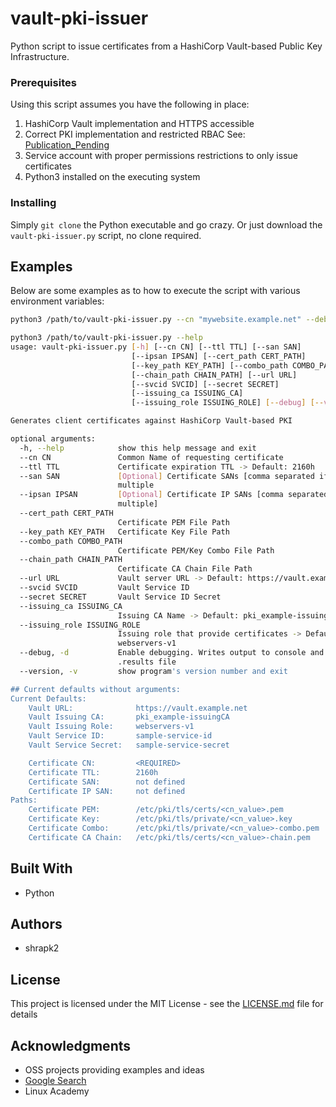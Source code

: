 # vault-pki-issuer

Python script to issue certificates from a HashiCorp Vault-based Public Key Infrastructure.

### Prerequisites

Using this script assumes you have the following in place:

1. HashiCorp Vault implementation and HTTPS accessible
2. Correct PKI implementation and restricted RBAC See: [Publication_Pending](https://not_posted_yet)
3. Service account with proper permissions restrictions to only issue certificates
4. Python3 installed on the executing system

### Installing

Simply `git clone` the Python executable and go crazy.  Or just download the `vault-pki-issuer.py` script, no clone required.

## Examples

Below are some examples as to how to execute the script with various environment variables:

```bash
python3 /path/to/vault-pki-issuer.py --cn "mywebsite.example.net" --debug
```

```bash
python3 /path/to/vault-pki-issuer.py --help
usage: vault-pki-issuer.py [-h] [--cn CN] [--ttl TTL] [--san SAN]
                           [--ipsan IPSAN] [--cert_path CERT_PATH]
                           [--key_path KEY_PATH] [--combo_path COMBO_PATH]
                           [--chain_path CHAIN_PATH] [--url URL]
                           [--svcid SVCID] [--secret SECRET]
                           [--issuing_ca ISSUING_CA]
                           [--issuing_role ISSUING_ROLE] [--debug] [--version]

Generates client certificates against HashiCorp Vault-based PKI

optional arguments:
  -h, --help            show this help message and exit
  --cn CN               Common Name of requesting certificate
  --ttl TTL             Certificate expiration TTL -> Default: 2160h
  --san SAN             [Optional] Certificate SANs [comma separated if
                        multiple
  --ipsan IPSAN         [Optional] Certificate IP SANs [comma separated if
                        multiple]
  --cert_path CERT_PATH
                        Certificate PEM File Path
  --key_path KEY_PATH   Certificate Key File Path
  --combo_path COMBO_PATH
                        Certificate PEM/Key Combo File Path
  --chain_path CHAIN_PATH
                        Certificate CA Chain File Path
  --url URL             Vault server URL -> Default: https://vault.example.net
  --svcid SVCID         Vault Service ID
  --secret SECRET       Vault Service ID Secret
  --issuing_ca ISSUING_CA
                        Issuing CA Name -> Default: pki_example-issuingCA
  --issuing_role ISSUING_ROLE
                        Issuing role that provide certificates -> Default:
                        webservers-v1
  --debug, -d           Enable debugging. Writes output to console and
                        .results file
  --version, -v         show program's version number and exit

## Current defaults without arguments:
Current Defaults:
    Vault URL:              https://vault.example.net
    Vault Issuing CA:       pki_example-issuingCA
    Vault Issuing Role:     webservers-v1
    Vault Service ID:       sample-service-id
    Vault Service Secret:   sample-service-secret

    Certificate CN:         <REQUIRED>
    Certificate TTL:        2160h
    Certificate SAN:        not defined
    Certificate IP SAN:     not defined
Paths:
    Certificate PEM:        /etc/pki/tls/certs/<cn_value>.pem
    Certificate Key:        /etc/pki/tls/private/<cn_value>.key
    Certificate Combo:      /etc/pki/tls/private/<cn_value>-combo.pem
    Certificate CA Chain:   /etc/pki/tls/certs/<cn_value>-chain.pem
```

## Built With

- Python

## Authors

- shrapk2

## License

This project is licensed under the MIT License - see the [LICENSE.md](LICENSE.md) file for details

## Acknowledgments

- OSS projects providing examples and ideas
- [Google Search](https://www.google.com)
- Linux Academy
